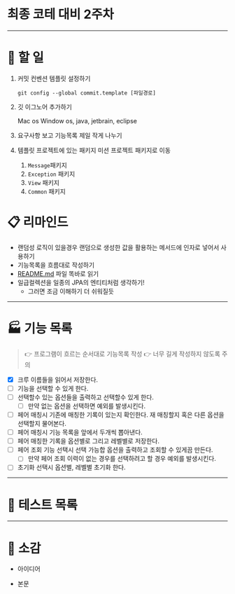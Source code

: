 # 최종 코테 대비 2주차

---

# 💼 할 일

1. 커밋 컨벤션 템플릿 설정하기

   `git config --global commit.template [파일경로]`

2. 깃 이그노어 추가하기

   Mac os Window os,  java, jetbrain, eclipse

3. 요구사항 보고 기능목록 제일 작게 나누기
4. 템플릿 프로젝트에 있는 패키지 미션 프로젝트 패키지로 이동
    1. `Message`패키지
    2. `Exception` 패키지
    3. `View` 패키지
    4. `Common` 패키지

# 📋 리마인드

- 랜덤성 로직이 있을경우 랜덤으로 생성한 값을 활용하는 메서드에 인자로 넣어서 사용하기
- 기능목록을 흐름대로 작성하기
- [README.md](http://README.md) 파일 똑바로 읽기
- 일급컬렉션을 일종의 JPA의 엔티티처럼 생각하기!
    - 그러면 조금 이해하기 더 쉬워질듯

---

# 🏭 기능 목록

> 👉 프로그램이 흐르는 순서대로 기능목록 작성
👉 너무 길게 작성하지 않도록 주의
>
- [x]  크루 이름들을 읽어서 저장한다.
- [ ]  기능을 선택할 수 있게 한다.
- [ ]  선택할수 있는 옵션들을 출력하고 선택할수 있게 한다.
    - [ ]  만약 없는 옵션을 선택하면 예외를 발생시킨다.
- [ ]  페어 매칭시 기존에 매칭한 기록이 있는지 확인한다. 재 매칭할지 혹은 다른 옵션을 선택할지 물어본다.
- [ ]  페어 매칭시 기능 목록을 앞에서 두개씩 뽑아낸다.
- [ ]  페어 매칭한 기록을 옵션별로 그리고 레벨별로 저장한다.
- [ ]  페어 조회 기능 선택시 선택 가능합 옵션을 출력하고 조회할 수 있게끔 만든다.
    - [ ]  만약 페어 조회 이력이 없는 경우를 선택하려고 할 경우 예외를 발생시킨다.
- [ ]  초기화 선택시 옵션별, 레벨별 초기화 한다.

---

# 🧪 테스트 목록

---

# 📃 소감

- 아이디어


- 본문